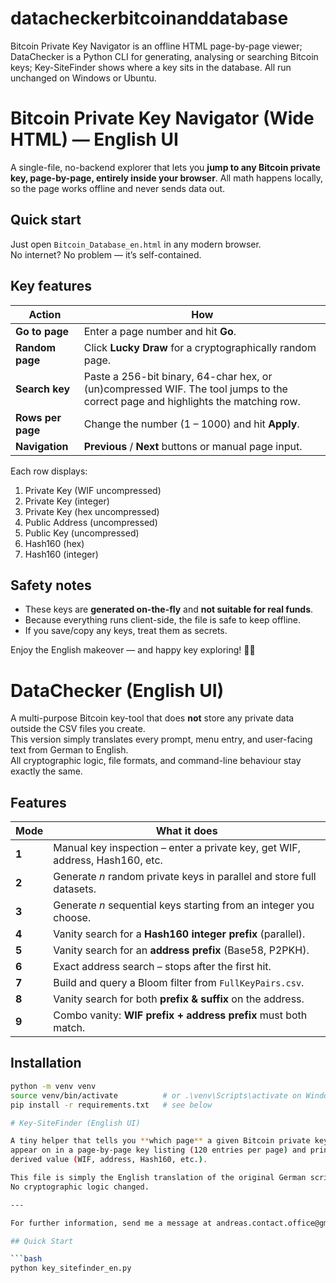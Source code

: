 # datacheckerbitcoinanddatabase
Bitcoin Private Key Navigator is an offline HTML page-by-page viewer; DataChecker is a Python CLI for generating, analysing or searching Bitcoin keys; Key-SiteFinder shows where a key sits in the database. All run unchanged on Windows or Ubuntu.

# Bitcoin Private Key Navigator (Wide HTML) — English UI

A single-file, no-backend explorer that lets you **jump to any Bitcoin private
key, page-by-page, entirely inside your browser**.  All math happens locally,
so the page works offline and never sends data out.

## Quick start

Just open `Bitcoin_Database_en.html` in any modern browser.  
No internet? No problem — it’s self-contained.

## Key features

| Action | How |
| ------ | --- |
| **Go to page** | Enter a page number and hit **Go**. |
| **Random page** | Click **Lucky Draw** for a cryptographically random page. |
| **Search key** | Paste a 256-bit binary, 64-char hex, or (un)compressed WIF. The tool jumps to the correct page and highlights the matching row. |
| **Rows per page** | Change the number (1 – 1000) and hit **Apply**. |
| **Navigation** | **Previous** / **Next** buttons or manual page input. |

Each row displays:

1. Private Key (WIF uncompressed)  
2. Private Key (integer)  
3. Private Key (hex uncompressed)  
4. Public Address (uncompressed)  
5. Public Key (uncompressed)  
6. Hash160 (hex)  
7. Hash160 (integer)

## Safety notes

* These keys are **generated on-the-fly** and **not suitable for real funds**.
* Because everything runs client-side, the file is safe to keep offline.
* If you save/copy any keys, treat them as secrets.

Enjoy the English makeover — and happy key exploring! 🔑🚀

# DataChecker (English UI)

A multi-purpose Bitcoin key-tool that does **not** store any private data outside the CSV files you create.  
This version simply translates every prompt, menu entry, and user-facing text from German to English.  
All cryptographic logic, file formats, and command-line behaviour stay exactly the same.

## Features

| Mode | What it does |
|------|--------------|
| **1** | Manual key inspection – enter a private key, get WIF, address, Hash160, etc. |
| **2** | Generate *n* random private keys in parallel and store full datasets. |
| **3** | Generate *n* sequential keys starting from an integer you choose. |
| **4** | Vanity search for a **Hash160 integer prefix** (parallel). |
| **5** | Vanity search for an **address prefix** (Base58, P2PKH). |
| **6** | Exact address search – stops after the first hit. |
| **7** | Build and query a Bloom filter from `FullKeyPairs.csv`. |
| **8** | Vanity search for both **prefix & suffix** on the address. |
| **9** | Combo vanity: **WIF prefix + address prefix** must both match. |

## Installation

```bash
python -m venv venv
source venv/bin/activate          # or .\venv\Scripts\activate on Windows
pip install -r requirements.txt   # see below

# Key-SiteFinder (English UI)

A tiny helper that tells you **which page** a given Bitcoin private key would
appear on in a page-by-page key listing (120 entries per page) and prints every
derived value (WIF, address, Hash160, etc.).

This file is simply the English translation of the original German script.
No cryptographic logic changed.

---

For further information, send me a message at andreas.contact.office@gmail.com.

## Quick Start

```bash
python key_sitefinder_en.py
